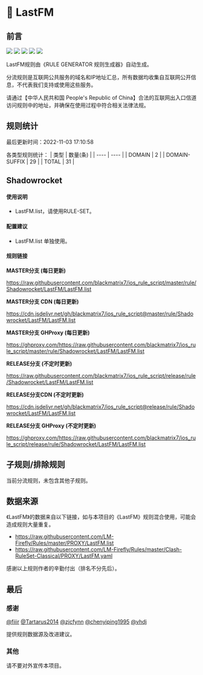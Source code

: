 # 🧸 LastFM

## 前言

![](https://shields.io/badge/-移除重复规则-ff69b4) ![](https://shields.io/badge/-DOMAIN与DOMAIN--SUFFIX合并-green) ![](https://shields.io/badge/-DOMAIN--SUFFIX间合并-critical) ![](https://shields.io/badge/-DOMAIN--SUFFIX与DOMAIN--KEYWORD合并-blue) ![](https://shields.io/badge/-IP--CIDR(6)合并-blueviolet) 

LastFM规则由《RULE GENERATOR 规则生成器》自动生成。

分流规则是互联网公共服务的域名和IP地址汇总，所有数据均收集自互联网公开信息，不代表我们支持或使用这些服务。

请通过【中华人民共和国 People's Republic of China】合法的互联网出入口信道访问规则中的地址，并确保在使用过程中符合相关法律法规。

## 规则统计

最后更新时间：2022-11-03 17:10:58

各类型规则统计：
| 类型 | 数量(条)  | 
| ---- | ----  |
| DOMAIN | 2  | 
| DOMAIN-SUFFIX | 29  | 
| TOTAL | 31  | 


## Shadowrocket 

#### 使用说明
- LastFM.list，请使用RULE-SET。

#### 配置建议
- LastFM.list 单独使用。

#### 规则链接
**MASTER分支 (每日更新)**

https://raw.githubusercontent.com/blackmatrix7/ios_rule_script/master/rule/Shadowrocket/LastFM/LastFM.list

**MASTER分支 CDN (每日更新)**

https://cdn.jsdelivr.net/gh/blackmatrix7/ios_rule_script@master/rule/Shadowrocket/LastFM/LastFM.list

**MASTER分支 GHProxy (每日更新)**

https://ghproxy.com/https://raw.githubusercontent.com/blackmatrix7/ios_rule_script/master/rule/Shadowrocket/LastFM/LastFM.list

**RELEASE分支 (不定时更新)**

https://raw.githubusercontent.com/blackmatrix7/ios_rule_script/release/rule/Shadowrocket/LastFM/LastFM.list

**RELEASE分支CDN (不定时更新)**

https://cdn.jsdelivr.net/gh/blackmatrix7/ios_rule_script@release/rule/Shadowrocket/LastFM/LastFM.list

**RELEASE分支 GHProxy (不定时更新)**

https://ghproxy.com/https://raw.githubusercontent.com/blackmatrix7/ios_rule_script/release/rule/Shadowrocket/LastFM/LastFM.list

## 子规则/排除规则


当前分流规则，未包含其他子规则。

## 数据来源

《LastFM》的数据来自以下链接，如与本项目的《LastFM》规则混合使用，可能会造成规则大量重复。

- https://raw.githubusercontent.com/LM-Firefly/Rules/master/PROXY/LastFM.list
- https://raw.githubusercontent.com/LM-Firefly/Rules/master/Clash-RuleSet-Classical/PROXY/LastFM.yaml


感谢以上规则作者的辛勤付出（排名不分先后）。

## 最后

### 感谢

[@fiiir](https://github.com/fiiir) [@Tartarus2014](https://github.com/Tartarus2014) [@zjcfynn](https://github.com/zjcfynn) [@chenyiping1995](https://github.com/chenyiping1995) [@vhdj](https://github.com/vhdj)

提供规则数据源及改进建议。

### 其他

请不要对外宣传本项目。